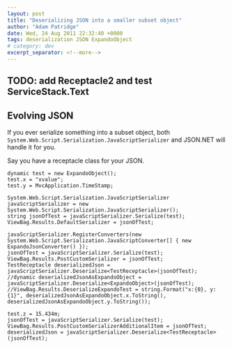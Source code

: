 ```yaml
---
layout: post
title: "Deserializing JSON into a smaller subset object"
author: "Adam Patridge"
date: Wed, 24 Aug 2011 22:32:40 +0000
tags: deserialization JSON ExpandoObject
# category: dev
excerpt_separator: <!--more-->
---
```


## TODO: add Receptacle2 and test ServiceStack.Text

## Evolving JSON

If you ever serialize something into a subset object, both `System.Web.Script.Serialization.JavaScriptSerializer` and JSON.NET will handle it for you.

Say you have a receptacle class for your JSON.

    dynamic test = new ExpandoObject();
    test.x = "xvalue";
    test.y = MvcApplication.TimeStamp;

    System.Web.Script.Serialization.JavaScriptSerializer javaScriptSerializer = new System.Web.Script.Serialization.JavaScriptSerializer();
    string jsonOfTest = javaScriptSerializer.Serialize(test);
    ViewBag.Results.DefaultSerializer = jsonOfTest;

    javaScriptSerializer.RegisterConverters(new System.Web.Script.Serialization.JavaScriptConverter[] { new ExpandoJsonConverter() });
    jsonOfTest = javaScriptSerializer.Serialize(test);
    ViewBag.Results.PostCustomSerializer = jsonOfTest;
    TestReceptacle deserializedJson = javaScriptSerializer.Deserialize<TestReceptacle>(jsonOfTest);
    //dynamic deserializedJsonAsExpandoObject = javaScriptSerializer.Deserialize<ExpandoObject>(jsonOfTest);
    //ViewBag.Results.DeserializeExpandoTest = string.Format("x:{0}, y:{1}", deserializedJsonAsExpandoObject.x.ToString(), deserializedJsonAsExpandoObject.y.ToString());

    test.z = 15.434m;
    jsonOfTest = javaScriptSerializer.Serialize(test);
    ViewBag.Results.PostCustomSerializerAdditionalItem = jsonOfTest;
    deserializedJson = javaScriptSerializer.Deserialize<TestReceptacle>(jsonOfTest);
